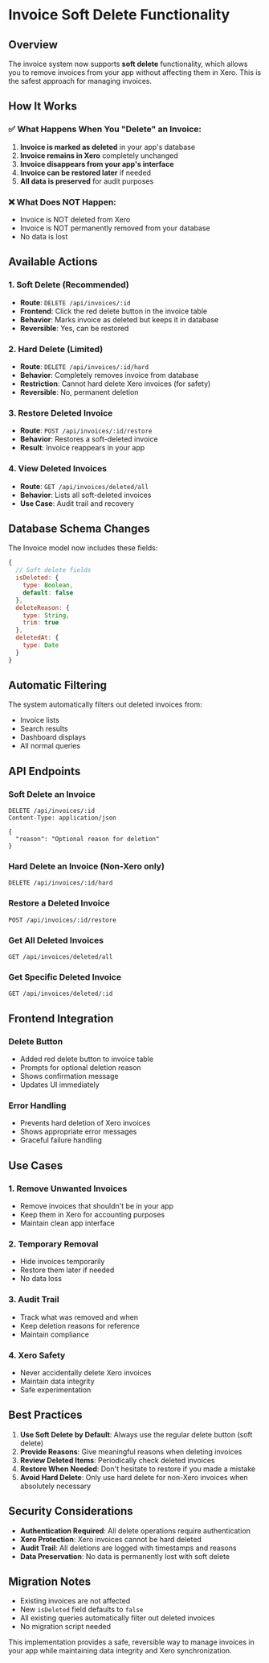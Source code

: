 # Invoice Soft Delete Functionality

## Overview

The invoice system now supports **soft delete** functionality, which allows you to remove invoices from your app without affecting them in Xero. This is the safest approach for managing invoices.

## How It Works

### ✅ **What Happens When You "Delete" an Invoice:**

1. **Invoice is marked as deleted** in your app's database
2. **Invoice remains in Xero** completely unchanged
3. **Invoice disappears from your app's interface**
4. **Invoice can be restored later** if needed
5. **All data is preserved** for audit purposes

### ❌ **What Does NOT Happen:**

- Invoice is NOT deleted from Xero
- Invoice is NOT permanently removed from your database
- No data is lost

## Available Actions

### 1. **Soft Delete (Recommended)**
- **Route**: `DELETE /api/invoices/:id`
- **Frontend**: Click the red delete button in the invoice table
- **Behavior**: Marks invoice as deleted but keeps it in database
- **Reversible**: Yes, can be restored

### 2. **Hard Delete (Limited)**
- **Route**: `DELETE /api/invoices/:id/hard`
- **Behavior**: Completely removes invoice from database
- **Restriction**: Cannot hard delete Xero invoices (for safety)
- **Reversible**: No, permanent deletion

### 3. **Restore Deleted Invoice**
- **Route**: `POST /api/invoices/:id/restore`
- **Behavior**: Restores a soft-deleted invoice
- **Result**: Invoice reappears in your app

### 4. **View Deleted Invoices**
- **Route**: `GET /api/invoices/deleted/all`
- **Behavior**: Lists all soft-deleted invoices
- **Use Case**: Audit trail and recovery

## Database Schema Changes

The Invoice model now includes these fields:

```javascript
{
  // Soft delete fields
  isDeleted: {
    type: Boolean,
    default: false
  },
  deleteReason: {
    type: String,
    trim: true
  },
  deletedAt: {
    type: Date
  }
}
```

## Automatic Filtering

The system automatically filters out deleted invoices from:
- Invoice lists
- Search results
- Dashboard displays
- All normal queries

## API Endpoints

### Soft Delete an Invoice
```http
DELETE /api/invoices/:id
Content-Type: application/json

{
  "reason": "Optional reason for deletion"
}
```

### Hard Delete an Invoice (Non-Xero only)
```http
DELETE /api/invoices/:id/hard
```

### Restore a Deleted Invoice
```http
POST /api/invoices/:id/restore
```

### Get All Deleted Invoices
```http
GET /api/invoices/deleted/all
```

### Get Specific Deleted Invoice
```http
GET /api/invoices/deleted/:id
```

## Frontend Integration

### Delete Button
- Added red delete button to invoice table
- Prompts for optional deletion reason
- Shows confirmation message
- Updates UI immediately

### Error Handling
- Prevents hard deletion of Xero invoices
- Shows appropriate error messages
- Graceful failure handling

## Use Cases

### 1. **Remove Unwanted Invoices**
- Remove invoices that shouldn't be in your app
- Keep them in Xero for accounting purposes
- Maintain clean app interface

### 2. **Temporary Removal**
- Hide invoices temporarily
- Restore them later if needed
- No data loss

### 3. **Audit Trail**
- Track what was removed and when
- Keep deletion reasons for reference
- Maintain compliance

### 4. **Xero Safety**
- Never accidentally delete Xero invoices
- Maintain data integrity
- Safe experimentation

## Best Practices

1. **Use Soft Delete by Default**: Always use the regular delete button (soft delete)
2. **Provide Reasons**: Give meaningful reasons when deleting invoices
3. **Review Deleted Items**: Periodically check deleted invoices
4. **Restore When Needed**: Don't hesitate to restore if you made a mistake
5. **Avoid Hard Delete**: Only use hard delete for non-Xero invoices when absolutely necessary

## Security Considerations

- **Authentication Required**: All delete operations require authentication
- **Xero Protection**: Xero invoices cannot be hard deleted
- **Audit Trail**: All deletions are logged with timestamps and reasons
- **Data Preservation**: No data is permanently lost with soft delete

## Migration Notes

- Existing invoices are not affected
- New `isDeleted` field defaults to `false`
- All existing queries automatically filter out deleted invoices
- No migration script needed

This implementation provides a safe, reversible way to manage invoices in your app while maintaining data integrity and Xero synchronization. 